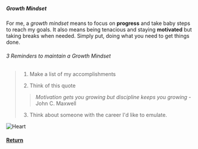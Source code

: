 ##### **Growth Mindset**

For me, a *growth mindset* means to focus on **progress** and take baby steps to reach my goals. It also means being tenacious and staying **motivated** but taking breaks when needed. Simply put, doing what you need to get things done. 


###### 3 Reminders to maintain a *Growth Mindset*


> 1. Make a list of my accomplishments
>
> 2. Think of this quote 
>> *Motivation gets you growing but discipline keeps you growing* -John C. Maxwell
>
> 3. Think about someone with the career I'd like to emulate.


![Heart](https://www.freeiconspng.com/thumbs/heart-png/valentine-red-heart-png-15.png)

#### [Return](/Reading-Notes/102/)